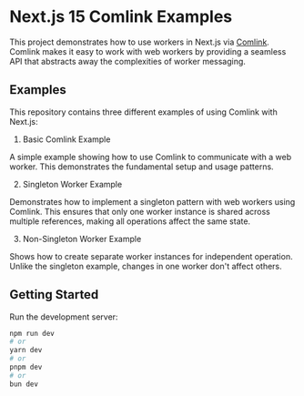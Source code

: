 # Next.js 15 Comlink Examples

This project demonstrates how to use workers in Next.js via [Comlink](https://github.com/GoogleChromeLabs/comlink). Comlink makes it easy to work with web workers by providing a seamless API that abstracts away the complexities of worker messaging.

## Examples

This repository contains three different examples of using Comlink with Next.js:

1. Basic Comlink Example

A simple example showing how to use Comlink to communicate with a web worker. This demonstrates the fundamental setup and usage patterns.

2. Singleton Worker Example

Demonstrates how to implement a singleton pattern with web workers using Comlink. This ensures that only one worker instance is shared across multiple references, making all operations affect the same state.

3. Non-Singleton Worker Example

Shows how to create separate worker instances for independent operation. Unlike the singleton example, changes in one worker don't affect others.

## Getting Started

Run the development server:

```bash
npm run dev
# or
yarn dev
# or
pnpm dev
# or
bun dev
```
